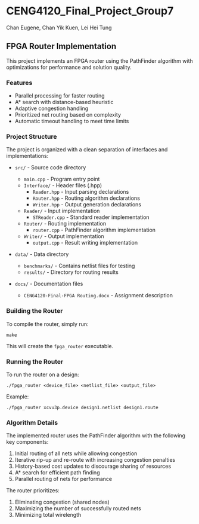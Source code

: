 # CENG4120_Final_Project_Group7
Chan Eugene, Chan Yik Kuen, Lei Hei Tung

## FPGA Router Implementation

This project implements an FPGA router using the PathFinder algorithm with optimizations for performance and solution quality.

### Features

- Parallel processing for faster routing
- A* search with distance-based heuristic
- Adaptive congestion handling
- Prioritized net routing based on complexity
- Automatic timeout handling to meet time limits

### Project Structure

The project is organized with a clean separation of interfaces and implementations:

- `src/` - Source code directory
  - `main.cpp` - Program entry point
  - `Interface/` - Header files (.hpp)
    - `Reader.hpp` - Input parsing declarations
    - `Router.hpp` - Routing algorithm declarations
    - `Writer.hpp` - Output generation declarations
  - `Reader/` - Input implementation
    - `STReader.cpp` - Standard reader implementation
  - `Router/` - Routing implementation
    - `router.cpp` - PathFinder algorithm implementation
  - `Writer/` - Output implementation
    - `output.cpp` - Result writing implementation

- `data/` - Data directory
  - `benchmarks/` - Contains netlist files for testing
  - `results/` - Directory for routing results

- `docs/` - Documentation files
  - `CENG4120-Final-FPGA Routing.docx` - Assignment description

### Building the Router

To compile the router, simply run:

```
make
```

This will create the `fpga_router` executable.

### Running the Router

To run the router on a design:

```
./fpga_router <device_file> <netlist_file> <output_file>
```

Example:
```
./fpga_router xcvu3p.device design1.netlist design1.route
```

### Algorithm Details

The implemented router uses the PathFinder algorithm with the following key components:

1. Initial routing of all nets while allowing congestion
2. Iterative rip-up and re-route with increasing congestion penalties
3. History-based cost updates to discourage sharing of resources
4. A* search for efficient path finding
5. Parallel routing of nets for performance

The router prioritizes:
1. Eliminating congestion (shared nodes)
2. Maximizing the number of successfully routed nets
3. Minimizing total wirelength

